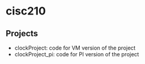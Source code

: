 # cisc210
## Projects
- clockProject: code for VM version of the project
- clockProject_pi: code for PI version of the project


